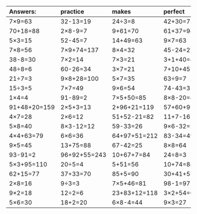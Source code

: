 | Answers: | practice | makes | perfect | ! |
| :--- | :--- | :--- | :--- | :--- |
| 7×9=63 | 32-13=19 | 24÷3=8 | 42+30=72 | 96-38=58 | 
| 70+18=88 | 2×8-9=7 | 9+61=70 | 61+37=98 | 12÷3=4 | 
| 5×3=15 | 52-45=7 | 14+49=63 | 9×7=63 | 6×5=30 | 
| 7×8=56 | 7×9+74=137 | 8×4=32 | 45-24=21 | 32-20=12 | 
| 38-8=30 | 7×2=14 | 7×3=21 | 3+1+40=44 | 6×6-5=31 | 
| 48÷8=6 | 60-26=34 | 3×7=21 | 7+10+45=62 | 3×4=12 | 
| 21÷7=3 | 9×8+28=100 | 5×7=35 | 63÷9=7 | 56÷8=7 | 
| 15÷3=5 | 7×7=49 | 9×6=54 | 74-43=31 | 32+45+16=93 | 
| 1×4=4 | 91-89=2 | 7×5+50=85 | 8×8-20=44 | 4×2=8 | 
| 91+48+20=159 | 2×5+3=13 | 2+96+21=119 | 57+60+95=212 | 8×7=56 | 
| 4×7=28 | 2×6=12 | 51+52-21=82 | 11+7-16=2 | 4×9=36 | 
| 5×8=40 | 8×3-12=12 | 59-33=26 | 9×6-32=22 | 4×1=4 | 
| 4×4+63=79 | 6×6=36 | 64+97+51=212 | 83-34=49 | 2×5=10 | 
| 9×5=45 | 13+75=88 | 67-42=25 | 8×8=64 | 56+38=94 | 
| 93-91=2 | 96+92+55=243 | 10+67+7=84 | 24÷8=3 | 42+29=71 | 
| 5×3+95=110 | 20÷5=4 | 5+51=56 | 10+74=84 | 16+42=58 | 
| 62+15=77 | 37+33=70 | 85+5=90 | 30+41+53=124 | 6×7=42 | 
| 2×8=16 | 9÷3=3 | 7×5+46=81 | 98-1=97 | 6×5-10=20 | 
| 9×2=18 | 12÷2=6 | 23+83+12=118 | 3×2+54=60 | 44+47=91 | 
| 5×6=30 | 18+2=20 | 6×8-4=44 | 9×3=27 | 1×1=1 | 
